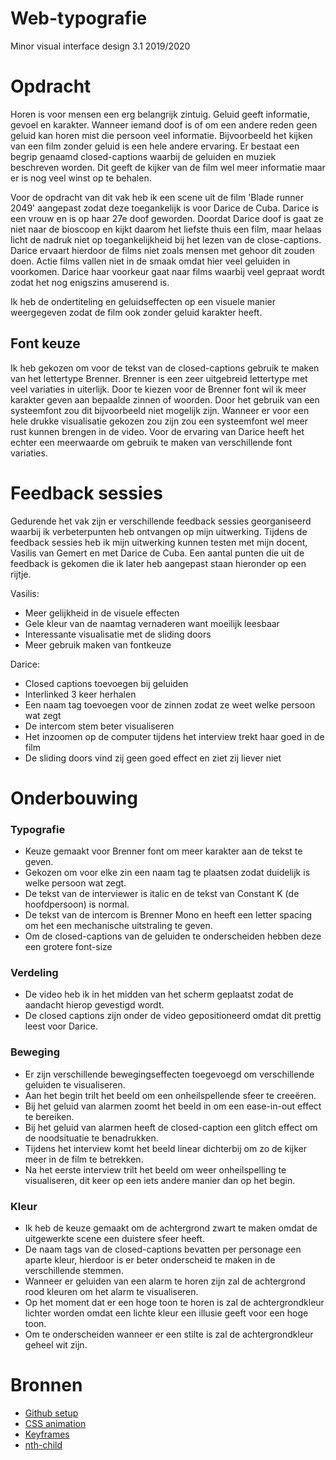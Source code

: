 # Web-typografie
Minor visual interface design 3.1 2019/2020

# Opdracht
Horen is voor mensen een erg belangrijk zintuig. Geluid geeft informatie, gevoel en karakter. Wanneer iemand doof is of om een andere reden geen geluid kan horen mist die persoon veel informatie. Bijvoorbeeld het kijken van een film zonder geluid is een hele andere ervaring. Er bestaat een begrip genaamd closed-captions waarbij de geluiden en muziek beschreven worden. Dit geeft de kijker van de film wel meer informatie maar er is nog veel winst op te behalen.

Voor de opdracht van dit vak heb ik een scene uit de film 'Blade runner 2049' aangepast zodat deze toegankelijk is voor Darice de Cuba. Darice is een vrouw en is op haar 27e doof geworden. Doordat Darice doof is gaat ze niet naar de bioscoop en kijkt daarom het liefste thuis een film, maar helaas licht de nadruk niet op toegankelijkheid bij het lezen van de close-captions.
Darice ervaart hierdoor de films niet zoals mensen met gehoor dit zouden doen. Actie films vallen niet in de smaak omdat hier veel geluiden in voorkomen. Darice haar voorkeur gaat naar films waarbij veel gepraat wordt zodat het nog enigszins amuserend is.

Ik heb de ondertiteling en geluidseffecten op een visuele manier weergegeven zodat de film ook zonder geluid karakter heeft.

## Font keuze
Ik heb gekozen om voor de tekst van de closed-captions gebruik te maken van het lettertype Brenner. Brenner is een zeer uitgebreid lettertype met veel variaties in uiterlijk. Door te kiezen voor de Brenner font wil ik meer karakter geven aan bepaalde zinnen of woorden. Door het gebruik van een systeemfont zou dit bijvoorbeeld niet mogelijk zijn. Wanneer er voor een hele drukke visualisatie gekozen zou zijn zou een systeemfont wel meer rust kunnen brengen in de video. Voor de ervaring van Darice heeft het echter een meerwaarde om gebruik te maken van verschillende font variaties.

# Feedback sessies
Gedurende het vak zijn er verschillende feedback sessies georganiseerd waarbij ik verbeterpunten heb ontvangen op mijn uitwerking. Tijdens de feedback sessies heb ik mijn uitwerking kunnen testen met mijn docent, Vasilis van Gemert en met Darice de Cuba. Een aantal punten die uit de feedback is gekomen die ik later heb aangepast staan hieronder op een rijtje.

Vasilis:
* Meer gelijkheid in de visuele effecten
* Gele kleur van de naamtag vernaderen want moeilijk leesbaar
* Interessante visualisatie met de sliding doors
* Meer gebruik maken van fontkeuze

Darice:
* Closed captions toevoegen bij geluiden
* Interlinked 3 keer herhalen
* Een naam tag toevoegen voor de zinnen zodat ze weet welke persoon wat zegt
* De intercom stem beter visualiseren
* Het inzoomen op de computer tijdens het interview trekt haar goed in de film
* De sliding doors vind zij geen goed effect en ziet zij liever niet

# Onderbouwing

### Typografie 
* Keuze gemaakt voor Brenner font om meer karakter aan de tekst te geven.
* Gekozen om voor elke zin een naam tag te plaatsen zodat duidelijk is welke persoon wat zegt.
* De tekst van de interviewer is italic en de tekst van Constant K (de hoofdpersoon) is normal.
* De tekst van de intercom is Brenner Mono en heeft een letter spacing om het een mechanische uitstraling te geven.
* Om de closed-captions van de geluiden te onderscheiden hebben deze een grotere font-size

### Verdeling
* De video heb ik in het midden van het scherm geplaatst zodat de aandacht hierop gevestigd wordt.
* De closed captions zijn onder de video gepositioneerd omdat dit prettig leest voor Darice.

### Beweging
* Er zijn verschillende bewegingseffecten toegevoegd om verschillende geluiden te visualiseren.
* Aan het begin trilt het beeld om een onheilspellende sfeer te creeëren.
* Bij het geluid van alarmen zoomt het beeld in om een ease-in-out effect te bereiken.
* Bij het geluid van alarmen heeft de closed-caption een glitch effect om de noodsituatie te benadrukken.
* Tijdens het interview komt het beeld linear dichterbij om zo de kijker meer in de film te betrekken.
* Na het eerste interview trilt het beeld om weer onheilspelling te visualiseren, dit keer op een iets andere manier dan op het begin.

### Kleur
* Ik heb de keuze gemaakt om de achtergrond zwart te maken omdat de uitgewerkte scene een duistere sfeer heeft.
* De naam tags van de closed-captions bevatten per personage een aparte kleur, hierdoor is er beter onderscheid te maken in de verschillende stemmen.
* Wanneer er geluiden van een alarm te horen zijn zal de achtergrond rood kleuren om het alarm te visualiseren.
* Op het moment dat er een hoge toon te horen is zal de achtergrondkleur lichter worden omdat een lichte kleur een illusie geeft voor een hoge toon.
* Om te onderscheiden wanneer er een stilte is zal de achtergrondkleur geheel wit zijn.

# Bronnen
* [Github setup](https://github.com/cmda-minor-vid/web-typography-19-20)
* [CSS animation](https://www.w3schools.com/css/css3_animations.asp)
* [Keyframes](https://css-tricks.com/snippets/css/keyframe-animation-syntax/)
* [nth-child](https://css-tricks.com/useful-nth-child-recipies/)
